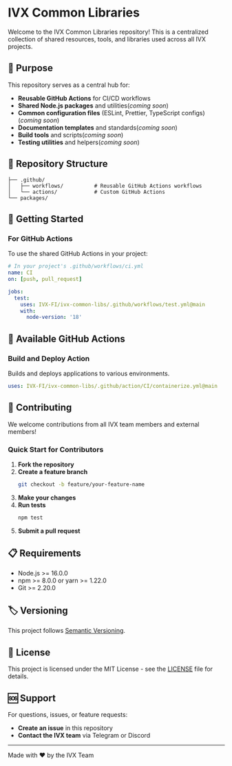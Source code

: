 # IVX Common Libraries

Welcome to the IVX Common Libraries repository! This is a centralized collection of shared resources, tools, and libraries used across all IVX projects.

## 🎯 Purpose

This repository serves as a central hub for:
- **Reusable GitHub Actions** for CI/CD workflows
- **Shared Node.js packages** and utilities(_coming soon_)
- **Common configuration files** (ESLint, Prettier, TypeScript configs)(_coming soon_)
- **Documentation templates** and standards(_coming soon_)
- **Build tools** and scripts(_coming soon_)
- **Testing utilities** and helpers(_coming soon_)

## 📁 Repository Structure

```
├── .github/
│   ├── workflows/          # Reusable GitHub Actions workflows
│   └── actions/            # Custom GitHub Actions
└── packages/
```

## 🚀 Getting Started

### For GitHub Actions

To use the shared GitHub Actions in your project:

```yaml
# In your project's .github/workflows/ci.yml
name: CI
on: [push, pull_request]

jobs:
  test:
    uses: IVX-FI/ivx-common-libs/.github/workflows/test.yml@main
    with:
      node-version: '18'
```

## 🔧 Available GitHub Actions

### Build and Deploy Action
Builds and deploys applications to various environments.

```yaml
uses: IVX-FI/ivx-common-libs/.github/action/CI/containerize.yml@main
```

## 🤝 Contributing

We welcome contributions from all IVX team members and external members!

### Quick Start for Contributors

1. **Fork the repository**
2. **Create a feature branch**
   ```bash
   git checkout -b feature/your-feature-name
   ```
3. **Make your changes**
4. **Run tests**
   ```bash
   npm test
   ```
5. **Submit a pull request**

## 📋 Requirements

- Node.js >= 16.0.0
- npm >= 8.0.0 or yarn >= 1.22.0
- Git >= 2.20.0

## 🏷️ Versioning

This project follows [Semantic Versioning](https://semver.org/).

## 📄 License

This project is licensed under the MIT License - see the [LICENSE](LICENSE) file for details.

## 🆘 Support

For questions, issues, or feature requests:

- **Create an issue** in this repository
- **Contact the IVX team** via Telegram or Discord

---

Made with ❤️ by the IVX Team